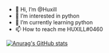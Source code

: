 - 👋 Hi, I’m @Huxill
- 👀 I’m interested in python
- 🌱 I’m currently learning python
- 📫 How to reach me HUXILL#0460

[![Anurag's GitHub stats](https://github-readme-stats.vercel.app/api?username=anuraghazra)](https://github.com/Huxill/WhiteScript)


